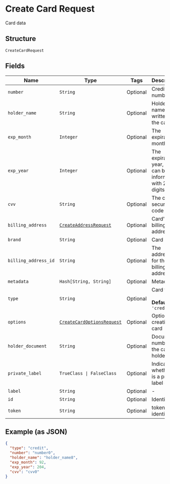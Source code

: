 
# Create Card Request

Card data

## Structure

`CreateCardRequest`

## Fields

| Name | Type | Tags | Description |
|  --- | --- | --- | --- |
| `number` | `String` | Optional | Credit card number |
| `holder_name` | `String` | Optional | Holder name, as written on the card |
| `exp_month` | `Integer` | Optional | The expiration month |
| `exp_year` | `Integer` | Optional | The expiration year, that can be informed with 2 or 4 digits |
| `cvv` | `String` | Optional | The card's security code |
| `billing_address` | [`CreateAddressRequest`](../../doc/models/create-address-request.md) | Optional | Card's billing address |
| `brand` | `String` | Optional | Card brand |
| `billing_address_id` | `String` | Optional | The address id for the billing address |
| `metadata` | `Hash[String, String]` | Optional | Metadata |
| `type` | `String` | Optional | Card type<br><br>**Default**: `'credit'` |
| `options` | [`CreateCardOptionsRequest`](../../doc/models/create-card-options-request.md) | Optional | Options for creating the card |
| `holder_document` | `String` | Optional | Document number for the card's holder |
| `private_label` | `TrueClass \| FalseClass` | Optional | Indicates whether it is a private label card |
| `label` | `String` | Optional | - |
| `id` | `String` | Optional | Identifier |
| `token` | `String` | Optional | token identifier |

## Example (as JSON)

```json
{
  "type": "credit",
  "number": "number0",
  "holder_name": "holder_name8",
  "exp_month": 92,
  "exp_year": 204,
  "cvv": "cvv0"
}
```

